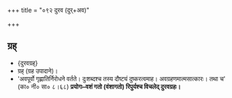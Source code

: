 +++
title = "०९२ दुरव (दुर्+अव)"

+++

## ग्रह्
- {दुरवग्रह्}
- ग्रह् (ग्रह उपादाने)।
- 'अवपूर्वो गृह्णातिर्निरोधने वर्तते। दुःशब्दश्च तस्य दौष्ट्यं दुष्करत्वमाह। अवग्रहणमात्मसात्कारः। तथा च' (का० नी० सा० ८।६८) **प्रयोगः–वशं गतो (वंशागतो) रिपुर्यश्च विचलेद् दुरवग्रहः।**
